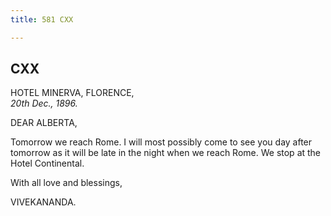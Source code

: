 ```yaml
---
title: 581 CXX

---
```

  

  


## CXX

HOTEL MINERVA, FLORENCE,  
*20th Dec., 1896.*

DEAR ALBERTA,

Tomorrow we reach Rome. I will most possibly come to see you day after
tomorrow as it will be late in the night when we reach Rome. We stop at
the Hotel Continental.

With all love and blessings,

VIVEKANANDA.